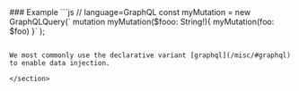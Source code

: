 
<section>
### Example
```js
    // language=GraphQL
    const myMutation = new GraphQLQuery(`
        mutation myMutation($fooo: String!){
            myMutation(foo: $foo)
        }`
    );

```

We most commonly use the declarative variant [graphql](/misc/#graphql) to enable data injection.

</section>

